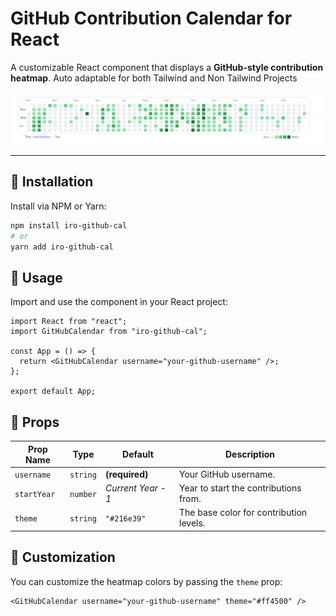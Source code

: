 # GitHub Contribution Calendar for React

A customizable React component that displays a **GitHub-style contribution heatmap**. Auto adaptable for both Tailwind and Non Tailwind Projects

![GitHub Contribution Calendar Example](src/GithubCalendar-example.png)

---

## 🚀 Installation

Install via NPM or Yarn:

```sh
npm install iro-github-cal
# or
yarn add iro-github-cal
```

## 📌 Usage

Import and use the component in your React project:

```tsx
import React from "react";
import GitHubCalendar from "iro-github-cal";

const App = () => {
  return <GitHubCalendar username="your-github-username" />;
};

export default App;
```

## 🎨 Props

| Prop Name   | Type     | Default            | Description                             |
| ----------- | -------- | ------------------ | --------------------------------------- |
| `username`  | `string` | **(required)**     | Your GitHub username.                   |
| `startYear` | `number` | _Current Year - 1_ | Year to start the contributions from.   |
| `theme`     | `string` | `"#216e39"`        | The base color for contribution levels. |

## 🎨 Customization

You can customize the heatmap colors by passing the `theme` prop:

```tsx
<GitHubCalendar username="your-github-username" theme="#ff4500" />
```

